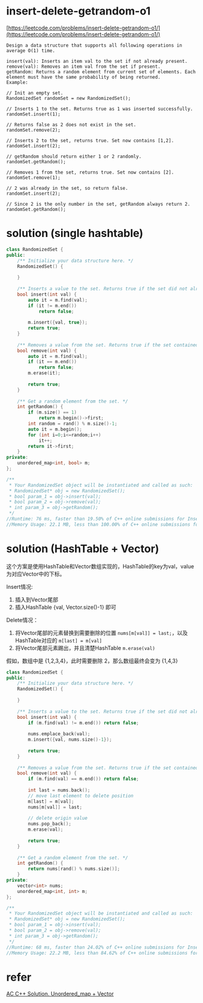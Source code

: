 # insert-delete-getrandom-o1

[https://leetcode.com/problems/insert-delete-getrandom-o1/](https://leetcode.com/problems/insert-delete-getrandom-o1/)

```
Design a data structure that supports all following operations in average O(1) time.

insert(val): Inserts an item val to the set if not already present.
remove(val): Removes an item val from the set if present.
getRandom: Returns a random element from current set of elements. Each element must have the same probability of being returned.
Example:

// Init an empty set.
RandomizedSet randomSet = new RandomizedSet();

// Inserts 1 to the set. Returns true as 1 was inserted successfully.
randomSet.insert(1);

// Returns false as 2 does not exist in the set.
randomSet.remove(2);

// Inserts 2 to the set, returns true. Set now contains [1,2].
randomSet.insert(2);

// getRandom should return either 1 or 2 randomly.
randomSet.getRandom();

// Removes 1 from the set, returns true. Set now contains [2].
randomSet.remove(1);

// 2 was already in the set, so return false.
randomSet.insert(2);

// Since 2 is the only number in the set, getRandom always return 2.
randomSet.getRandom();
```

# solution (single hashtable)

```c++
class RandomizedSet {
public:
    /** Initialize your data structure here. */
    RandomizedSet() {
        
    }
    
    /** Inserts a value to the set. Returns true if the set did not already contain the specified element. */
    bool insert(int val) {
        auto it = m.find(val);
        if (it != m.end())
            return false;
        
        m.insert({val, true});
        return true;
    }
    
    /** Removes a value from the set. Returns true if the set contained the specified element. */
    bool remove(int val) {
        auto it = m.find(val);
        if (it == m.end())
            return false;
        m.erase(it);
        
        return true;
    }
    
    /** Get a random element from the set. */
    int getRandom() {
        if (m.size() == 1) 
            return m.begin()->first; 
        int random = rand() % m.size()-1;
        auto it = m.begin();
        for (int i=0;i<=random;i++)
            it++;
        return it->first;
    }
private:
    unordered_map<int, bool> m;
};

/**
 * Your RandomizedSet object will be instantiated and called as such:
 * RandomizedSet* obj = new RandomizedSet();
 * bool param_1 = obj->insert(val);
 * bool param_2 = obj->remove(val);
 * int param_3 = obj->getRandom();
 */
//Runtime: 76 ms, faster than 19.50% of C++ online submissions for Insert Delete GetRandom O(1).
//Memory Usage: 22.1 MB, less than 100.00% of C++ online submissions for Insert Delete GetRandom O(1).
```



# solution (HashTable + Vector)

这个方案是使用HashTable和Vector数组实现的，HashTable的key为val，value为对应Vector中的下标。

Insert情况:

1. 插入到Vector尾部
2. 插入HashTable {val, Vector.size()-1} 即可

Delete情况：

1. 将Vector尾部的元素替换到需要删除的位置 ``nums[m[val]] = last;``，以及HashTable对应的 ``m[last] = m[val]``
2. 将Vector尾部元素踢出，并且清楚HashTable ``m.erase(val)``

假如，数组中是 {1,2,3,4}，此时需要删除 2，那么数组最终会变为 {1,4,3}

```c++
class RandomizedSet {
public:
    /** Initialize your data structure here. */
    RandomizedSet() {
        
    }
    
    /** Inserts a value to the set. Returns true if the set did not already contain the specified element. */
    bool insert(int val) {
        if (m.find(val) != m.end()) return false;
        
        nums.emplace_back(val);
        m.insert({val, nums.size()-1});
        
        return true;
    }
    
    /** Removes a value from the set. Returns true if the set contained the specified element. */
    bool remove(int val) {
        if (m.find(val) == m.end()) return false;
        
        int last = nums.back();
        // move last element to delete position
        m[last] = m[val];
        nums[m[val]] = last;
        
        // delete origin value
        nums.pop_back();
        m.erase(val);
        
        return true;
    }
    
    /** Get a random element from the set. */
    int getRandom() {
        return nums[rand() % nums.size()];
    }
private:
    vector<int> nums;
    unordered_map<int, int> m;
};

/**
 * Your RandomizedSet object will be instantiated and called as such:
 * RandomizedSet* obj = new RandomizedSet();
 * bool param_1 = obj->insert(val);
 * bool param_2 = obj->remove(val);
 * int param_3 = obj->getRandom();
 */
//Runtime: 68 ms, faster than 24.02% of C++ online submissions for Insert Delete GetRandom O(1).
//Memory Usage: 22.2 MB, less than 84.62% of C++ online submissions for Insert Delete GetRandom O(1).
```

# refer

[AC C++ Solution. Unordered_map + Vector](https://leetcode.com/problems/insert-delete-getrandom-o1/discuss/85422/AC-C%2B%2B-Solution.-Unordered_map-%2B-Vector)